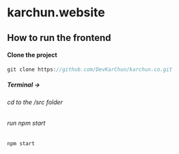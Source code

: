 # karchun.website

## How to run the frontend

#### Clone the project

```javascript
git clone https://github.com/DevKarChun/karchun.co.git

```
##### Terminal ->
###### cd to the /src folder
###### run npm start
```javascript
npm start

```